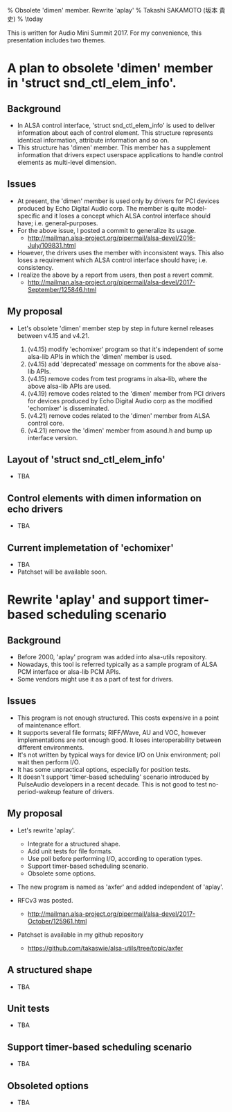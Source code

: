 % Obsolete  'dimen' member. Rewrite 'aplay'
% Takashi SAKAMOTO (坂本 貴史)
% \today

This is written for Audio Mini Summit 2017. For my convenience, this
presentation includes two themes.

# A plan to obsolete 'dimen' member in 'struct snd\_ctl\_elem\_info'.

## Background

 * In ALSA control interface, 'struct snd\_ctl\_elem\_info' is used to deliver
   information about each of control element. This structure represents
   identical information, attribute information and so on.
 * This structure has 'dimen' member. This member has a supplement information
   that drivers expect userspace applications to handle control elements
   as multi-level dimension.

## Issues

 * At present, the 'dimen' member is used only by drivers for PCI devices
   produced by Echo Digital Audio corp. The member is quite model-specific and
   it loses a concept which ALSA control interface should have; i.e.
   general-purposes.
 * For the above issue, I posted a commit to generalize its usage.
    * http://mailman.alsa-project.org/pipermail/alsa-devel/2016-July/109831.html
 * However, the drivers uses the member with inconsistent ways. This also
   loses a requirement which ALSA control interface should have; i.e.
   consistency.
 * I realize the above by a report from users, then post a revert commit.
    * http://mailman.alsa-project.org/pipermail/alsa-devel/2017-September/125846.html

## My proposal

 * Let's obsolete 'dimen' member step by step in future kernel releases between
   v4.15 and v4.21.

    1. (v4.15) modify 'echomixer' program so that it's independent of some
       alsa-lib APIs in which the 'dimen' member is used.
    2. (v4.15) add 'deprecated' message on comments for the above alsa-lib APIs.
    3. (v4.15) remove codes from test programs in alsa-lib, where the above
       alsa-lib APIs are used.
    4. (v4.19) remove codes related to the 'dimen' member from PCI drivers for
       devices produced by Echo Digital Audio corp as the modified 'echomixer'
       is disseminated.
    5. (v4.21) remove codes related to the 'dimen' member from ALSA control
       core.
    6. (v4.21) remove the 'dimen' member from asound.h and bump up interface
       version.

## Layout of 'struct snd\_ctl\_elem\_info'

 * TBA

## Control elements with dimen information on echo drivers

 * TBA

## Current implemetation of 'echomixer'

 * TBA
 * Patchset will be available soon.

# Rewrite 'aplay' and support timer-based scheduling scenario

## Background

 * Before 2000, 'aplay' program was added into alsa-utils repository.
 * Nowadays, this tool is referred typically as a sample program of ALSA PCM
   interface or alsa-lib PCM APIs.
 * Some vendors might use it as a part of test for drivers.

## Issues

 * This program is not enough structured. This costs expensive in a point of
   maintenance effort.
 * It supports several file formats; RIFF/Wave, AU and VOC, however
   implementations are not enough good. It loses interoperability between
   different environments.
 * It's not written by typical ways for device I/O on Unix environment; poll
   wait then perform I/O.
 * It has some unpractical options, especially for position tests.
 * It doesn't support 'timer-based scheduling' scenario introduced by PulseAudio
   developers in a recent decade. This is not good to test no-period-wakeup
   feature of drivers.

## My proposal

 * Let's rewrite 'aplay'.
    * Integrate for a structured shape.
    * Add unit tests for file formats.
    * Use poll before performing I/O, according to operation types.
    * Support timer-based scheduling scenario.
    * Obsolete some options.

 * The new program is named as 'axfer' and added independent of 'aplay'.
 * RFCv3 was posted.
    * http://mailman.alsa-project.org/pipermail/alsa-devel/2017-October/125961.html
 * Patchset is available in my github repository
    * https://github.com/takaswie/alsa-utils/tree/topic/axfer

## A structured shape

 * TBA

## Unit tests

 * TBA

## Support timer-based scheduling scenario

 * TBA

## Obsoleted options

 * TBA
